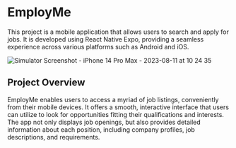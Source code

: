 # EmployMe
This project is a mobile application that allows users to search and apply for jobs. It is developed using React Native Expo, providing a seamless experience across various platforms such as Android and iOS.

![Simulator Screenshot - iPhone 14 Pro Max - 2023-08-11 at 10 24 35](https://github.com/AlbertoCabreraJr/employ-me/assets/57309472/8e362862-91a6-4b86-bac0-636d57d10b43)


## Project Overview
EmployMe enables users to access a myriad of job listings, conveniently from their mobile devices. It offers a smooth, interactive interface that users can utilize to look for opportunities fitting their qualifications and interests. The app not only displays job openings, but also provides detailed information about each position, including company profiles, job descriptions, and requirements.

